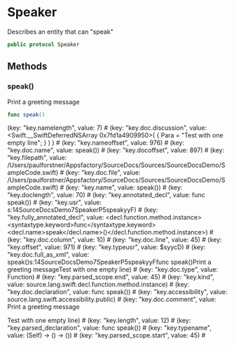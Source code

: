 
# Speaker

Describes an entity that can "speak"

```swift
public protocol Speaker
```

## Methods

### speak()

Print a greeting message

```swift
func speak()
```

(key: "key.namelength", value: 7)    # (key: "key.doc.discussion", value: <Swift.__SwiftDeferredNSArray 0x7fd1a4909950>(
{
    Para = "Test with one empty line";
}
)
)    # (key: "key.nameoffset", value: 976)    # (key: "key.doc.name", value: speak())    # (key: "key.docoffset", value: 897)    # (key: "key.filepath", value: /Users/paulforstner/Appsfactory/SourceDocs/Sources/SourceDocsDemo/SampleCode.swift)    # (key: "key.doc.file", value: /Users/paulforstner/Appsfactory/SourceDocs/Sources/SourceDocsDemo/SampleCode.swift)    # (key: "key.name", value: speak())    # (key: "key.doclength", value: 70)    # (key: "key.annotated_decl", value: <Declaration>func speak()</Declaration>)    # (key: "key.usr", value: s:14SourceDocsDemo7SpeakerP5speakyyF)    # (key: "key.fully_annotated_decl", value: <decl.function.method.instance><syntaxtype.keyword>func</syntaxtype.keyword> <decl.name>speak</decl.name>()</decl.function.method.instance>)    # (key: "key.doc.column", value: 10)    # (key: "key.doc.line", value: 45)    # (key: "key.offset", value: 971)    # (key: "key.typeusr", value: $syycD)    # (key: "key.doc.full_as_xml", value: <Function file="/Users/paulforstner/Appsfactory/SourceDocs/Sources/SourceDocsDemo/SampleCode.swift" line="45" column="10"><Name>speak()</Name><USR>s:14SourceDocsDemo7SpeakerP5speakyyF</USR><Declaration>func speak()</Declaration><CommentParts><Abstract><Para>Print a greeting message</Para></Abstract><Discussion><Para>Test with one empty line</Para></Discussion></CommentParts></Function>)    # (key: "key.doc.type", value: Function)    # (key: "key.parsed_scope.end", value: 45)    # (key: "key.kind", value: source.lang.swift.decl.function.method.instance)    # (key: "key.doc.declaration", value: func speak())    # (key: "key.accessibility", value: source.lang.swift.accessibility.public)    # (key: "key.doc.comment", value: Print a greeting message

Test with one empty line)    # (key: "key.length", value: 12)    # (key: "key.parsed_declaration", value: func speak())    # (key: "key.typename", value: <Self where Self : Speaker> (Self) -> () -> ())    # (key: "key.parsed_scope.start", value: 45)    # 
